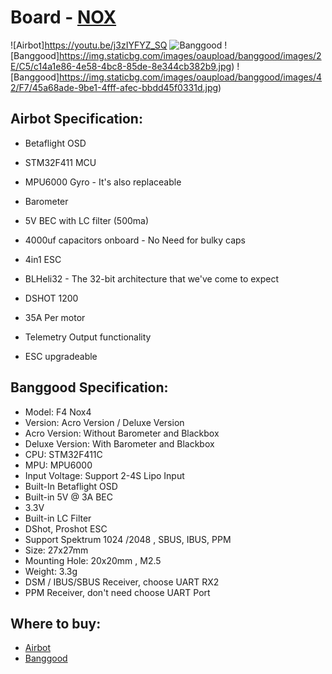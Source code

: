 # Board - [NOX](https://inavflight.com/shop/p/NOX)

![Airbot]https://youtu.be/j3zIYFYZ_SQ
![Banggood](https://img.staticbg.com/thumb/view/oaupload/banggood/images/A5/01/79d28a2c-ef4b-4e4f-bab6-14edf66bbb23.jpg)
![Banggood]https://img.staticbg.com/images/oaupload/banggood/images/2E/C5/c14a1e86-4e58-4bc8-85de-8e344cb382b9.jpg)
![Banggood]https://img.staticbg.com/images/oaupload/banggood/images/42/F7/45a68ade-9be1-4fff-afec-bbdd45f0331d.jpg)

## Airbot Specification:
* Betaflight OSD
* STM32F411 MCU
* MPU6000 Gyro - It's also replaceable
* Barometer
* 5V BEC with LC filter (500ma)
* 4000uf capacitors onboard - No Need for bulky caps
* 4in1 ESC

* BLHeli32 - The 32-bit architecture that we've come to expect
* DSHOT 1200
* 35A Per motor
* Telemetry Output functionality
* ESC upgradeable

## Banggood Specification:
* Model: F4 Nox4
* Version: Acro Version / Deluxe Version
* Acro Version: Without  Barometer and Blackbox
* Deluxe Version: With Barometer and Blackbox
* CPU: STM32F411C
* MPU: MPU6000
* Input Voltage: Support 2-4S Lipo Input
* Built-In Betaflight OSD
* Built-in 5V @ 3A BEC
* 3.3V
* Built-in LC Filter
* DShot, Proshot ESC
* Support Spektrum 1024 /2048 , SBUS, IBUS, PPM 
* Size: 27x27mm
* Mounting Hole: 20x20mm , M2.5
* Weight: 3.3g
* DSM / IBUS/SBUS Receiver, choose UART RX2
* PPM Receiver, don't need choose UART Port


## Where to buy:
* [Airbot](https://store.myairbot.com/noxv2.html)
* [Banggood](https:inavflight.com/shop/s/bg/1310419)

